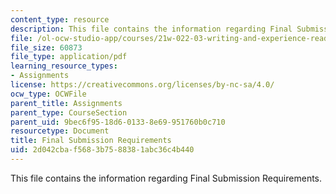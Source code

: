 ```yaml
---
content_type: resource
description: This file contains the information regarding Final Submission Requirements.
file: /ol-ocw-studio-app/courses/21w-022-03-writing-and-experience-reading-and-writing-autobiography-spring-2014/2d042cbaf5683b7588381abc36c4b440_MIT21W_022_03S14_final.pdf
file_size: 60873
file_type: application/pdf
learning_resource_types:
- Assignments
license: https://creativecommons.org/licenses/by-nc-sa/4.0/
ocw_type: OCWFile
parent_title: Assignments
parent_type: CourseSection
parent_uid: 9bec6f95-18d6-0133-8e69-951760b0c710
resourcetype: Document
title: Final Submission Requirements
uid: 2d042cba-f568-3b75-8838-1abc36c4b440
---
```

This file contains the information regarding Final Submission Requirements.